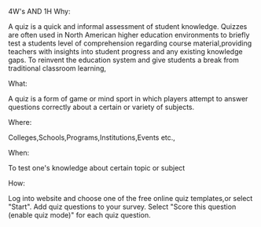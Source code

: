 4W's AND 1H
Why:

A quiz is a quick and informal assessment of student knowledge. Quizzes are often used in North American higher education environments to briefly test a students level of comprehension regarding course material,providing teachers with insights into student progress and any existing knowledge gaps. To reinvent the education system and give students a break from traditional classroom learning,

What:

A quiz is a form of game or mind sport in which players attempt to answer questions correctly about a certain or variety of subjects.

Where:

Colleges,Schools,Programs,Institutions,Events etc.,

When:

To test one's knowledge about certain topic or subject

How:

Log into website and choose one of the free online quiz templates,or select "Start". Add quiz questions to your survey. Select "Score this question (enable quiz mode)" for each quiz question.
